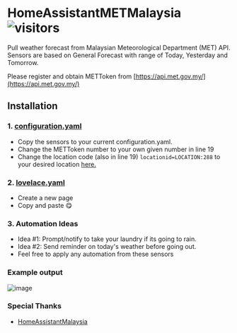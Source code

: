 # HomeAssistantMETMalaysia ![visitors](https://visitor-badge.glitch.me/badge?page_id=zubir2k.homeassistantmetmalaysia.visitor-badge)
Pull weather forecast from Malaysian Meteorological Department (MET) API.\
Sensors are based on General Forecast with range of Today, Yesterday and Tomorrow.

Please register and obtain METToken from [https://api.met.gov.my/](https://api.met.gov.my/)

## Installation
### 1. [configuration.yaml](configuration.yaml)
- Copy the sensors to your current configuration.yaml.
- Change the METToken number to your own given number in line 19
- Change the location code (also in line 19) `locationid=LOCATION:288` to your desired location [here.](LOCATION.md)

### 2. [lovelace.yaml](lovelace.yaml)
- Create a new page
- Copy and paste 😋

### 3. Automation Ideas
- Idea #1: Prompt/notify to take your laundry if its going to rain.
- Idea #2: Send reminder on today's weather before going out.
- Feel free to apply any automation from these sensors

### Example output
![image](https://user-images.githubusercontent.com/1905339/134056863-58bcd82f-2afe-4cb5-aaa8-edc743483d7d.png)

### Special Thanks
- [HomeAssistantMalaysia](https://www.facebook.com/groups/homeassistantmalaysia)
